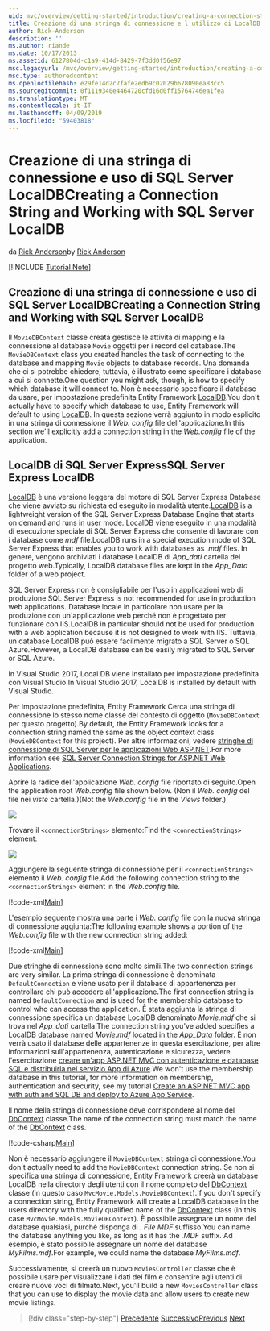 ```yaml
---
uid: mvc/overview/getting-started/introduction/creating-a-connection-string
title: Creazione di una stringa di connessione e l'utilizzo di LocalDB di SQL Server | Microsoft Docs
author: Rick-Anderson
description: ''
ms.author: riande
ms.date: 10/17/2013
ms.assetid: 6127804d-c1a9-414d-8429-7f3dd0f56e97
msc.legacyurl: /mvc/overview/getting-started/introduction/creating-a-connection-string
msc.type: authoredcontent
ms.openlocfilehash: e29fe14d2c7fafe2edb9c02029b678090ea83cc5
ms.sourcegitcommit: 0f1119340e4464720cfd16d0ff15764746ea1fea
ms.translationtype: MT
ms.contentlocale: it-IT
ms.lasthandoff: 04/09/2019
ms.locfileid: "59403818"
---
```

# <a name="creating-a-connection-string-and-working-with-sql-server-localdb"></a><span data-ttu-id="30c56-102">Creazione di una stringa di connessione e uso di SQL Server LocalDB</span><span class="sxs-lookup"><span data-stu-id="30c56-102">Creating a Connection String and Working with SQL Server LocalDB</span></span>

<span data-ttu-id="30c56-103">da [Rick Anderson]((https://twitter.com/RickAndMSFT))</span><span class="sxs-lookup"><span data-stu-id="30c56-103">by [Rick Anderson]((https://twitter.com/RickAndMSFT))</span></span>

[!INCLUDE [Tutorial Note](sample/code-location.md)]

## <a name="creating-a-connection-string-and-working-with-sql-server-localdb"></a><span data-ttu-id="30c56-104">Creazione di una stringa di connessione e uso di SQL Server LocalDB</span><span class="sxs-lookup"><span data-stu-id="30c56-104">Creating a Connection String and Working with SQL Server LocalDB</span></span>

<span data-ttu-id="30c56-105">Il `MovieDBContext` classe creata gestisce le attività di mapping e la connessione al database `Movie` oggetti per i record del database.</span><span class="sxs-lookup"><span data-stu-id="30c56-105">The `MovieDBContext` class you created handles the task of connecting to the database and mapping `Movie` objects to database records.</span></span> <span data-ttu-id="30c56-106">Una domanda che ci si potrebbe chiedere, tuttavia, è illustrato come specificare i database a cui si connette.</span><span class="sxs-lookup"><span data-stu-id="30c56-106">One question you might ask, though, is how to specify which database it will connect to.</span></span> <span data-ttu-id="30c56-107">Non è necessario specificare il database da usare, per impostazione predefinita Entity Framework [LocalDB](https://docs.microsoft.com/sql/database-engine/configure-windows/sql-server-2016-express-localdb).</span><span class="sxs-lookup"><span data-stu-id="30c56-107">You don't actually have to specify which database to use, Entity Framework will default to using [LocalDB](https://docs.microsoft.com/sql/database-engine/configure-windows/sql-server-2016-express-localdb).</span></span> <span data-ttu-id="30c56-108">In questa sezione verrà aggiunto in modo esplicito in una stringa di connessione il *Web. config* file dell'applicazione.</span><span class="sxs-lookup"><span data-stu-id="30c56-108">In this section we'll explicitly add a connection string in the *Web.config* file of the application.</span></span>

## <a name="sql-server-express-localdb"></a><span data-ttu-id="30c56-109">LocalDB di SQL Server Express</span><span class="sxs-lookup"><span data-stu-id="30c56-109">SQL Server Express LocalDB</span></span>

<span data-ttu-id="30c56-110">[LocalDB](https://docs.microsoft.com/sql/database-engine/configure-windows/sql-server-2016-express-localdb) è una versione leggera del motore di SQL Server Express Database che viene avviato su richiesta ed eseguito in modalità utente.</span><span class="sxs-lookup"><span data-stu-id="30c56-110">[LocalDB](https://docs.microsoft.com/sql/database-engine/configure-windows/sql-server-2016-express-localdb) is a lightweight version of the SQL Server Express Database Engine that starts on demand and runs in user mode.</span></span> <span data-ttu-id="30c56-111">LocalDB viene eseguito in una modalità di esecuzione speciale di SQL Server Express che consente di lavorare con i database come *mdf* file.</span><span class="sxs-lookup"><span data-stu-id="30c56-111">LocalDB runs in a special execution mode of SQL Server Express that enables you to work with databases as *.mdf* files.</span></span> <span data-ttu-id="30c56-112">In genere, vengono archiviati i database LocalDB di *App\_dati* cartella del progetto web.</span><span class="sxs-lookup"><span data-stu-id="30c56-112">Typically, LocalDB database files are kept in the *App\_Data* folder of a web project.</span></span>

<span data-ttu-id="30c56-113">SQL Server Express non è consigliabile per l'uso in applicazioni web di produzione.</span><span class="sxs-lookup"><span data-stu-id="30c56-113">SQL Server Express is not recommended for use in production web applications.</span></span> <span data-ttu-id="30c56-114">Database locale in particolare non usare per la produzione con un'applicazione web perché non è progettato per funzionare con IIS.</span><span class="sxs-lookup"><span data-stu-id="30c56-114">LocalDB in particular should not be used for production with a web application because it is not designed to work with IIS.</span></span> <span data-ttu-id="30c56-115">Tuttavia, un database LocalDB può essere facilmente migrato a SQL Server o SQL Azure.</span><span class="sxs-lookup"><span data-stu-id="30c56-115">However, a LocalDB database can be easily migrated to SQL Server or SQL Azure.</span></span>

<span data-ttu-id="30c56-116">In Visual Studio 2017, Local DB viene installato per impostazione predefinita con Visual Studio.</span><span class="sxs-lookup"><span data-stu-id="30c56-116">In Visual Studio 2017, LocalDB is installed by default with Visual Studio.</span></span>

<span data-ttu-id="30c56-117">Per impostazione predefinita, Entity Framework Cerca una stringa di connessione lo stesso nome classe del contesto di oggetto (`MovieDBContext` per questo progetto).</span><span class="sxs-lookup"><span data-stu-id="30c56-117">By default, the Entity Framework looks for a connection string named the same as the object context class (`MovieDBContext` for this project).</span></span> <span data-ttu-id="30c56-118">Per altre informazioni, vedere [stringhe di connessione di SQL Server per le applicazioni Web ASP.NET](https://msdn.microsoft.com/library/jj653752.aspx).</span><span class="sxs-lookup"><span data-stu-id="30c56-118">For more information see [SQL Server Connection Strings for ASP.NET Web Applications](https://msdn.microsoft.com/library/jj653752.aspx).</span></span>

<span data-ttu-id="30c56-119">Aprire la radice dell'applicazione *Web. config* file riportato di seguito.</span><span class="sxs-lookup"><span data-stu-id="30c56-119">Open the application root *Web.config* file shown below.</span></span> <span data-ttu-id="30c56-120">(Non il *Web. config* del file nei *viste* cartella.)</span><span class="sxs-lookup"><span data-stu-id="30c56-120">(Not the *Web.config* file in the *Views* folder.)</span></span>

![](creating-a-connection-string/_static/image1.png)

<span data-ttu-id="30c56-121">Trovare il `<connectionStrings>` elemento:</span><span class="sxs-lookup"><span data-stu-id="30c56-121">Find the `<connectionStrings>` element:</span></span>

![](creating-a-connection-string/_static/image2.png)

<span data-ttu-id="30c56-122">Aggiungere la seguente stringa di connessione per il `<connectionStrings>` elemento il *Web. config* file.</span><span class="sxs-lookup"><span data-stu-id="30c56-122">Add the following connection string to the `<connectionStrings>` element in the *Web.config* file.</span></span>

[!code-xml[Main](creating-a-connection-string/samples/sample1.xml)]

<span data-ttu-id="30c56-123">L'esempio seguente mostra una parte i *Web. config* file con la nuova stringa di connessione aggiunta:</span><span class="sxs-lookup"><span data-stu-id="30c56-123">The following example shows a portion of the *Web.config* file with the new connection string added:</span></span>

[!code-xml[Main](creating-a-connection-string/samples/sample2.xml)]

<span data-ttu-id="30c56-124">Due stringhe di connessione sono molto simili.</span><span class="sxs-lookup"><span data-stu-id="30c56-124">The two connection strings are very similar.</span></span> <span data-ttu-id="30c56-125">La prima stringa di connessione è denominata `DefaultConnection` e viene usato per il database di appartenenza per controllare chi può accedere all'applicazione.</span><span class="sxs-lookup"><span data-stu-id="30c56-125">The first connection string is named `DefaultConnection` and is used for the membership database to control who can access the application.</span></span> <span data-ttu-id="30c56-126">È stata aggiunta la stringa di connessione specifica un database LocalDB denominato *Movie.mdf* che si trova nel *App\_dati* cartella.</span><span class="sxs-lookup"><span data-stu-id="30c56-126">The connection string you've added specifies a LocalDB database named *Movie.mdf* located in the *App\_Data* folder.</span></span> <span data-ttu-id="30c56-127">È non verrà usato il database delle appartenenze in questa esercitazione, per altre informazioni sull'appartenenza, autenticazione e sicurezza, vedere l'esercitazione [creare un'app ASP.NET MVC con autenticazione e database SQL e distribuirla nel servizio App di Azure](https://docs.microsoft.com/aspnet/core/security/authorization/secure-data).</span><span class="sxs-lookup"><span data-stu-id="30c56-127">We won't use the membership database in this tutorial, for more information on membership, authentication and security, see my tutorial [Create an ASP.NET MVC app with auth and SQL DB and deploy to Azure App Service](https://docs.microsoft.com/aspnet/core/security/authorization/secure-data).</span></span>

<span data-ttu-id="30c56-128">Il nome della stringa di connessione deve corrispondere al nome del [DbContext](https://msdn.microsoft.com/library/system.data.entity.dbcontext(v=vs.103).aspx) classe.</span><span class="sxs-lookup"><span data-stu-id="30c56-128">The name of the connection string must match the name of the [DbContext](https://msdn.microsoft.com/library/system.data.entity.dbcontext(v=vs.103).aspx) class.</span></span>

[!code-csharp[Main](creating-a-connection-string/samples/sample3.cs?highlight=15)]

<span data-ttu-id="30c56-129">Non è necessario aggiungere il `MovieDBContext` stringa di connessione.</span><span class="sxs-lookup"><span data-stu-id="30c56-129">You don't actually need to add the `MovieDBContext` connection string.</span></span> <span data-ttu-id="30c56-130">Se non si specifica una stringa di connessione, Entity Framework creerà un database LocalDB nella directory degli utenti con il nome completo del [DbContext](https://msdn.microsoft.com/library/system.data.entity.dbcontext(v=vs.103).aspx) classe (in questo caso `MvcMovie.Models.MovieDBContext`).</span><span class="sxs-lookup"><span data-stu-id="30c56-130">If you don't specify a connection string, Entity Framework will create a LocalDB database in the users directory with the fully qualified name of the [DbContext](https://msdn.microsoft.com/library/system.data.entity.dbcontext(v=vs.103).aspx) class (in this case `MvcMovie.Models.MovieDBContext`).</span></span> <span data-ttu-id="30c56-131">È possibile assegnare un nome del database qualsiasi, purché disponga di *. File MDF* suffisso.</span><span class="sxs-lookup"><span data-stu-id="30c56-131">You can name the database anything you like, as long as it has the *.MDF* suffix.</span></span> <span data-ttu-id="30c56-132">Ad esempio, è stato possibile assegnare un nome del database *MyFilms.mdf*.</span><span class="sxs-lookup"><span data-stu-id="30c56-132">For example, we could name the database *MyFilms.mdf*.</span></span>

<span data-ttu-id="30c56-133">Successivamente, si creerà un nuovo `MoviesController` classe che è possibile usare per visualizzare i dati dei film e consentire agli utenti di creare nuove voci di filmato.</span><span class="sxs-lookup"><span data-stu-id="30c56-133">Next, you'll build a new `MoviesController` class that you can use to display the movie data and allow users to create new movie listings.</span></span>

> [!div class="step-by-step"]
> <span data-ttu-id="30c56-134">[Precedente](adding-a-model.md)
> [Successivo](accessing-your-models-data-from-a-controller.md)</span><span class="sxs-lookup"><span data-stu-id="30c56-134">[Previous](adding-a-model.md)
[Next](accessing-your-models-data-from-a-controller.md)</span></span>
